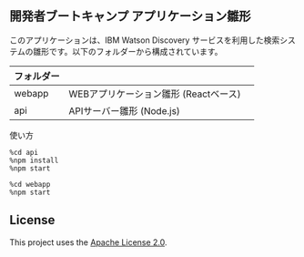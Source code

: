 
## 開発者ブートキャンプ アプリケーション雛形
          
このアプリケーションは、IBM Watson Discovery サービスを利用した検索システムの雛形です。以下のフォルダーから構成されています。

|フォルダー|  |
|----|----|
| webapp | WEBアプリケーション雛形 (Reactベース)　|
| api | APIサーバー雛形 (Node.js) |

使い方

```
%cd api
%npm install
%npm start
```

```
%cd webapp
%npm start
```


## License

This project uses the [Apache License 2.0](LICENSE.txt).
